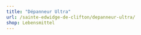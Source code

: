 ```yaml
---
title: "Dépanneur Ultra"
url: /sainte-edwidge-de-clifton/depanneur-ultra/
shop: Lebensmittel
---
```

